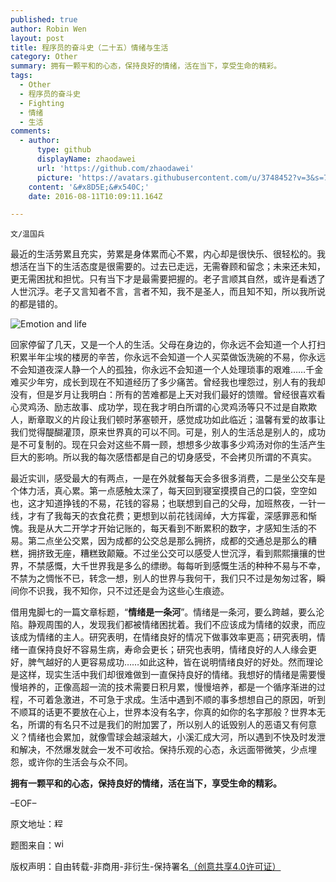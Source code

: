 ```yaml
---
published: true
author: Robin Wen
layout: post
title: 程序员的奋斗史（二十五）情绪与生活
category: Other
summary: 拥有一颗平和的心态，保持良好的情绪，活在当下，享受生命的精彩。
tags:
  - Other
  - 程序员的奋斗史
  - Fighting
  - 情绪
  - 生活
comments:
  - author:
      type: github
      displayName: zhaodawei
      url: 'https://github.com/zhaodawei'
      picture: 'https://avatars.githubusercontent.com/u/3748452?v=3&s=73'
    content: '&#x8D5E;&#x540C;'
    date: 2016-08-11T10:09:11.164Z

---
```


`文/温国兵`

最近的生活劳累且充实，劳累是身体累而心不累，内心却是很快乐、很轻松的。我想活在当下的生活态度是很需要的。过去已走远，无需眷顾和留念；未来还未知，更无需困扰和担忧。只有当下才是最需要把握的。老子言顺其自然，或许是看透了人世沉浮。老子又言知者不言，言者不知，我不是圣人，而且知不知，所以我所说的都是错的。

![Emotion and life](http://i.imgur.com/XHsydOH.jpg)

回家停留了几天，又是一个人的生活。父母在身边的，你永远不会知道一个人打扫积累半年尘埃的楼房的辛苦，你永远不会知道一个人买菜做饭洗碗的不易，你永远不会知道夜深人静一个人的孤独，你永远不会知道一个人处理琐事的艰难……千金难买少年穷，成长到现在不知道经历了多少痛苦。曾经我也埋怨过，别人有的我却没有，但是岁月让我明白：所有的苦难都是上天对我们最好的馈赠。曾经很喜欢看心灵鸡汤、励志故事、成功学，现在我才明白所谓的心灵鸡汤等只不过是自欺欺人，断章取义的片段让我们顿时茅塞顿开，感觉成功如此临近；温馨有爱的故事让我们觉得醍醐灌顶，原来世界真的可以不同。可是，别人的生活总是别人的，成功是不可复制的。现在只会对这些不屑一顾，想想多少故事多少鸡汤对你的生活产生巨大的影响。所以我的每次感悟都是自己的切身感受，不会拷贝所谓的不真实。

最近实训，感受最大的有两点，一是在外就餐每天会多很多消费，二是坐公交车是个体力活，真心累。第一点感触太深了，每天回到寝室摸摸自己的口袋，空空如也，这才知道挣钱的不易，花钱的容易；也联想到自己的父母，加班熬夜，一针一线，才有了我每天的衣食花费；更想到以前花钱阔绰，大方挥霍，深感罪恶和惭愧。我是从大二开学才开始记账的，每天看到不断累积的数字，才感知生活的不易。第二点坐公交累，因为成都的公交总是那么拥挤，成都的交通总是那么的糟糕，拥挤致无座，糟糕致颠簸。不过坐公交可以感受人世沉浮，看到熙熙攘攘的世界，不禁感慨，大千世界我是多么的缥缈。每每听到感慨生活的种种不易与不幸，不禁为之惆怅不已，转念一想，别人的世界与我何干，我们只不过是匆匆过客，瞬间你不识我，我不知你，只不过还是会为这些心生痕迹。

借用鬼脚七的一篇文章标题，“**情绪是一条河**”。情绪是一条河，要么跨越，要么沦陷。静观周围的人，发现我们都被情绪困扰着。我们不应该成为情绪的奴隶，而应该成为情绪的主人。研究表明，在情绪良好的情况下做事效率更高；研究表明，情绪一直保持良好不容易生病，寿命会更长；研究也表明，情绪良好的人人缘会更好，脾气越好的人更容易成功……如此这种，皆在说明情绪良好的好处。然而理论是这样，现实生活中我们却很难做到一直保持良好的情绪。我想好的情绪是需要慢慢培养的，正像高超一流的技术需要日积月累，慢慢培养，都是一个循序渐进的过程，不可着急激进，不可急于求成。生活中遇到不顺的事多想想自己的原因，听到不顺耳的话更不要放在心上，世界本没有名字，你真的如你的名字那般？世界本无名，所谓的有名只不过是我们的附加罢了，所以别人的诋毁别人的恶语又有何意义？情绪也会累加，就像雪球会越滚越大，小溪汇成大河，所以遇到不快及时发泄和解决，不然爆发就会一发不可收拾。保持乐观的心态，永远面带微笑，少点埋怨，或许你的生活会与众不同。

**拥有一颗平和的心态，保持良好的情绪，活在当下，享受生命的精彩。**

–EOF–

原文地址：<a href="http://blog.csdn.net/justdb/article/details/9385547" target="_blank"><img src="http://i.imgur.com/BROigUO.jpg" title="程序员的奋斗史（二十五）情绪与生活" height="16px" width="16px" border="0" alt="程序员的奋斗史（二十五）情绪与生活" /></a>

题图来自：<a href="http://www.wikihow.com/Gain-Control-of-Your-Emotions" target="_blank"><img src="http://i.imgur.com/jKrofsc.png" title="wikihow" height="16px" width="16px" border="0" alt="wikihow" /></a>

版权声明：自由转载-非商用-非衍生-保持署名<a href="http://creativecommons.org/licenses/by-nc-nd/4.0/deed.zh" target="_blank">（创意共享4.0许可证）</a>
